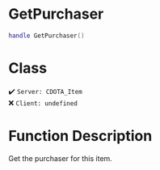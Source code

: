 # GetPurchaser
```lua
handle GetPurchaser()
```
# Class
✔️ `Server: CDOTA_Item`  
❌ `Client: undefined`  

# Function Description
Get the purchaser for this item.
